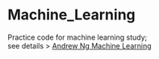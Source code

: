 # Machine_Learning
Practice code for machine learning study;<br>
see details > [Andrew Ng Machine Learning](https://www.coursera.org/learn/machine-learning/home)

